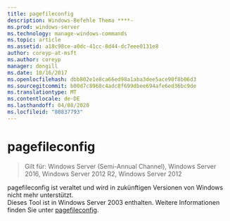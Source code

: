 ```yaml
---
title: pagefileconfig
description: Windows-Befehle Thema ****-
ms.prod: windows-server
ms.technology: manage-windows-commands
ms.topic: article
ms.assetid: a18c98ce-a0dc-41cc-8d44-dc7eee0131e8
author: coreyp-at-msft
ms.author: coreyp
manager: dongill
ms.date: 10/16/2017
ms.openlocfilehash: dbb802e1e8ca66ed98a1aba3dee5ace90f8b06d3
ms.sourcegitcommit: b00d7c8968c4adc8f699dbee694afe6ed36bc9de
ms.translationtype: MT
ms.contentlocale: de-DE
ms.lasthandoff: 04/08/2020
ms.locfileid: "80837793"
---
```

# <a name="pagefileconfig"></a>pagefileconfig

>Gilt für: Windows Server (Semi-Annual Channel), Windows Server 2016, Windows Server 2012 R2, Windows Server 2012

pagefileconfig ist veraltet und wird in zukünftigen Versionen von Windows nicht mehr unterstützt.  
Dieses Tool ist in Windows Server 2003 enthalten. Weitere Informationen finden Sie unter [pagefileconfig](https://technet.microsoft.com/library/cc772827.aspx).  
